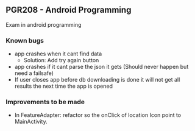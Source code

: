 ## PGR208 - Android Programming

Exam in android programming


### Known bugs
* app crashes when it cant find data
  - Solution: Add try again button
* app crashes if it cant parse the json it gets (Should never happen but need a failsafe)
* If user closes app before db downloading is done it will not get all results the next time the app is opened

### Improvements to be made
* In FeatureAdapter: refactor so the onClick of location Icon point to MainActivity.
